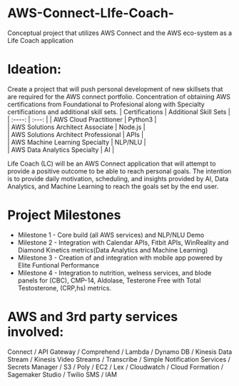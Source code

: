 # AWS-Connect-LIfe-Coach-
Conceptual project that utilizes AWS Connect and the AWS eco-system as a Life Coach application

# Ideation:
Create a project that will push personal development of new skillsets that are required for the AWS connect portfolio. Concentration of obtaining AWS certifications from Foundational to Profesional along with Specialty certifications and additional skill sets.
| Certifications | Additional Skill Sets |
| :----: | :---: |
| AWS Cloud Practitioner | Python3 |    
| AWS Solutions Architect Associate | Node.js |   
| AWS Solutions Architect Professional | APIs |  
| AWS Machine Learning Specialty | NLP/NLU |              
| AWS Data Analytics Specialty | AI |
  
Life Coach (LC) will be an AWS Connect application that will attempt to provide a positive outcome to be able to reach personal goals. The intention is to provide daily motivation, scheduling, and insights provided by AI, Data Analytics, and Machine Learning to reach the goals set by the end user.

# Project Milestones  
* Milestone 1 - Core build (all AWS services) and NLP/NLU Demo
* Milestone 2 - Integration with Calendar APIs, Fitbit APIs, WinReality and Diamond Kinetics metrics(Data Analytics and Machine Learning)
* Milestone 3 - Creation of and integration with mobile app powered by Elite Funtional Performance
* Milestone 4 - Integration to nutrition, welness services, and blode panels for (CBC), CMP-14, Aldolase, Testerone Free with Total Testosterone, (CRP,hs) metrics.

 
# AWS and 3rd party services involved:
Connect / API Gateway / Comprehend / Lambda / Dynamo DB / Kinesis Data Stream / Kinesis Video Streams /  Transcribe / Simple Notification Services / Secrets Manager / S3 / Poly / EC2 / Lex / Cloudwatch / Cloud Formation / Sagemaker Studio / Twilio SMS / IAM
